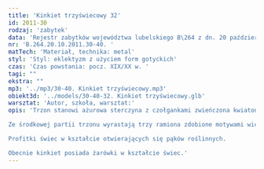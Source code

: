 ```yaml
---
title: 'Kinkiet trzyświecowy 32'
id: 2011-30
rodzaj: 'zabytek'
data: 'Rejestr zabytków województwa lubelskiego B\264 z dn. 20 października 2011 r.'
nr: 'B.264.20.10.2011.30-40. '
matTech: 'Materiał, technika: metal'
styl: 'Styl: eklektyzm z użyciem form gotyckich'
czas: 'Czas powstania: pocz. XIX/XX w. '
tagi: ""
ekstra: ""
mp3: '../mp3/30-40. Kinkiet trzyświecowy.mp3'
obiekt3d: '../models/30-40-32. Kinkiet trzyświecowy.glb'
warsztat: 'Autor, szkoła, warsztat:'
opis: 'Trzon stanowi ażurowa sterczyna z czołgankami zwieńczona kwiatonem.

Ze środkowej partii trzonu wyrastają trzy ramiona zdobione motywami wici roślinnej.

Profitki świec w kształcie otwierających się pąków roślinnych. 

Obecnie kinkiet posiada żarówki w kształcie świec.'
---
```




